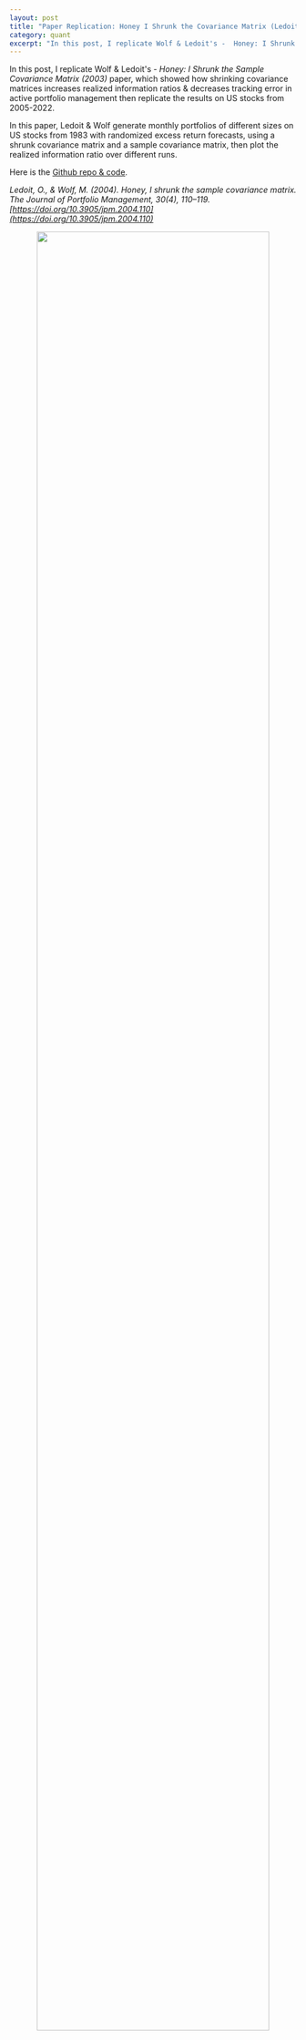 ```yaml
---
layout: post
title: "Paper Replication: Honey I Shrunk the Covariance Matrix (Ledoit & Wolf)"
category: quant
excerpt: "In this post, I replicate Wolf & Ledoit's -  Honey: I Shrunk the Sample Covariance Matrix (2003) paper, which showed how shrinking covariance matrices increases realized information ratios & decreases tracking error. I perform the same runs of optimization on US stock data from 2005-2022 using the SCM and Ledoit-Wolf estimators and plot ex-post IRs."
---
```

<meta content="Title" property="og:title">

In this post, I replicate Wolf & Ledoit's -  _Honey: I Shrunk the Sample Covariance Matrix (2003)_ paper, which showed how shrinking covariance matrices increases realized information ratios & decreases tracking error in active portfolio management then replicate the results on US stocks from 2005-2022.

In this paper, Ledoit & Wolf generate monthly portfolios of different sizes on US stocks from 1983 with randomized excess return forecasts, using a shrunk covariance matrix and a sample covariance matrix, then plot the realized information ratio over different runs. 

Here is the [<i class="fa fa-github" aria-hidden="true"></i> Github repo & code](https://github.com/ryanczm/Honey-I-Shrunk-the-Covariance-Matrix).

_Ledoit, O., & Wolf, M. (2004). Honey, I shrunk the sample covariance matrix. The Journal of Portfolio Management, 30(4), 110–119. [https://doi.org/10.3905/jpm.2004.110](https://doi.org/10.3905/jpm.2004.110)_
<center>
<img src="{{ site.imageurl }}/LedoitWolf/linkedin1.png" style="width:90%;"/>
</center>




## Portfolio Optimization

Ledoit & Wolf conduct the study as follows. At the beginning of the month, they form a value-weighted index of $N$ largest stocks (the benchmark). They feed benchmark weights $W_B$, alphas $\hat{\alpha}$, the covariance matrix $\hat{\Sigma}$ of the last $T=60$ monthly returns, a gain $g$, and an upper bound $c$ into a quadratic optimizer.  

This produces an (active) weight vector $\textbf{x}$. Excess returns are computed as $\textbf{x}^T\textbf{y}$ where $\textbf{y}$ is stock returns. Over the months (1983-2002), they compute the (annualized) _ex-post_ information ratio. The alphas $\hat{\alpha}$ are random by choice, so they repeat the experiment 50 times for any $N$. They then plot IR statistics. The optimization problem is:

$$ \begin{align*}
\text{Minimize:} \quad & \textbf{x}^T \Sigma \textbf{x} \\
\text{such that:} \quad & \textbf{x}^T \alpha \geq g \\
& \textbf{x}^T \mathbf{1} = 0 \\
& \textbf{x} \geq -\textbf{w}_B \\
& \textbf{x} \leq c\mathbf{1} - \textbf{w}_B
\end{align*}$$

The main body of the code with `cvxpy` is as such:

```python
def calculate_active_performance(stocks, benchmark, weights, cutoff=False, shrinkage=True, reduce=True):
  """
  performs singular run using one random alpha vector of portfolio optimization
  """
  T, n, breadth, ir = 60, stocks.shape[1], stocks.shape[1] * 12, 1.5
  active_holdings, active_returns, alpha_list = [], [], []
  df = stocks.iloc[T:]

  for idx, (date, rets) in enumerate(df.iterrows()):
      window = stocks.iloc[idx:idx+T,:]
      vol = window.std() * np.sqrt(12)
      
      """alpha"""
      benchmark_rets = benchmark.iloc[idx+T]
      excess = rets - benchmark_rets.values
      alphas = generate_alphas(excess, ir, breadth, vol)
      
      """covariance matrix"""
      if shrinkage:
        lw = LedoitWolf()
        lw.fit(window)
        cov = lw.covariance_
      else:
        cov = np.cov(window.T)

      """quadratic optimizer"""
      g = (1+300/1e4)**(1/12) - 1 # monthly gain from 300bps annualized gain
      c = 0.10 # max total holdings
      a, w_b = np.array(alphas).flatten(), np.array(weights).flatten()

      x = cp.Variable(n)
      constraints = [
                      a.T @ x >= g,  # Portfolio's expected return should be at least g
                      cp.sum(x) == 0,  # Active weights are dollar neutral
                      x + w_b >= 0,  # Total positions are long only
                      x <= c * np.ones(n) - w_b  # Upper bound on the total weight
                    ]   
      objective = cp.Minimize(cp.quad_form(x, cov))
      problem = cp.Problem(objective, constraints)
      problem.solve()
      x_optimal = x.value
      """..."""
```


In this context, alpha is a cross-sectional forecast of expected excess returns. It's formula comes from Grinold & Kahn: 

$$\alpha = Vol \cdot IC \cdot score$$ 

Scores are created from raw forecasts: $scores=e_t + \epsilon$. Hence, $e_t$ is the realized return for the current month. This is z-scored (cross-sectionally across stocks). Random noise $\epsilon$ is added from a standard normal to get raw scores. $Vol$ is rolling historical vol of excess returns. From the Fundamental Law of Active Management we have

$$IR \approx IC \cdot \sqrt{breadth}$$

Breadth is the annualized number of bets, or $12\cdot N$. The _ex-ante_ information ratio is fixed at 1.5, to which we then back out the information coefficient IC: the assumed correlation between alphas and realized returns. The better an alpha historically predicts excess returns, the more weight it has. We scale by vol because it 'amplifies' the IC. We plug these into the formula to calculate our $\alpha$ vector to be fed.
```python
def generate_alphas(excess, ir, breadth, vol):
      # z-score and add noise to get raw scores
      excess = excess.sub(excess.mean()).div(excess.std())
      raw = excess + np.random.standard_normal()
      # calculate information coeff
      ic = ir / np.sqrt(breadth)
      # convert scale raw scores by IC and historical vol to get alphas
      alphas = ic * raw * vol
      return alphas
```


Other constraints include the portfolio being long only ($\textbf{x} \geq -\textbf{w}_B$), the active weights summing to ($\textbf{x}^T \mathbf{1} = 0$). 


Just like the paper, we run the simulations 50 times each for $N=20, 100, 225, 400$, one using sample covariance, the other using the Ledoit-Wolf estimator and plot our IR statistics.

<center>
<img src="{{ site.imageurl }}/LedoitWolf/realized_ir_replicated.png" style="width:80%;"/>
</center>


Our replication was not exact, as I didn't have access to historical market cap data & historical S&P constituents/weights - only historical prices. This meant I couldn't dynamically construct the benchmark indices across time for different $N$.

```python
def choose_top_n(stocks, weights, n):
  """
  Simulate the large N stocks in Ledoit's paper
  Returns chosen stocks and custom index values based off N stocks
  """
  weights = weights.sort_values('weights',ascending=0)
  weights = weights.iloc[:n,:]
  weights = weights.div(weights.sum())
  stocks = stocks.loc[:,stocks.columns[stocks.columns.isin(weights.index)]]
  return stocks, stocks.dot(weights), weights
```

To make do, we took 400 S&P 'survivors': stocks that remained in the S&P throughout 2005 to 2022, the current S&P benchmark weight composition, and normalized them to sum to 1, then computed a 'custom' S&P index to use as our benchmark.

<center>
<img src="{{ site.imageurl }}/LedoitWolf/realized_ir.png" style="width:90%;"/>
<figcaption>The original boxplot in the paper.</figcaption>
</center>

We notice our plot compared to the original is slightly different, IRs decrease as $N$ increases but the opposite happens for ours. I attribute this to our different replication process with an improvised benchmark, due to data constraints.


## Sample vs Shrunk Covariance

Turning to the covariance aspects of the paper: the formula defined by Ledoit & Wolf for shrinkage is

$$\hat{\Sigma}_{\text{Shrink}} = \delta^* F + (1 - \delta^*) S$$

Where $S$ is sample covariance and $F$ is a structured estimator: the sample constant correlation matrix. We take a convex combination between $S$ and $F$ weighted by $\delta$.

From my understanding, when  $P \gg N$, aka large number of stocks with a small rolling window, the sample covariance matrix $\hat{\Sigma}$ is singular. This relates to rank (denoted by $r$): $r(\textbf{X})=r(\textbf{X}^T)=r(\textbf{X}^T\textbf{X})$. Since $\textbf{X}$ is $n \times p$, it's rank is at most $\min(n,p)$ and so is $\textbf{X}^T\textbf{X}$. 

Somehow, this is bad for the optimizer (I don't know enough about the internals to comment how this works) and so the weight vectors $\textbf{x}$ produced deviate from the alphas.

To empirically verify this, we take the cosine similarity of $\alpha$ with $\textbf{x}$ over the months, for both sample and Ledoit-Wolf covariance matrices.

<center>
<img src="{{ site.imageurl }}/LedoitWolf/cosine_tgt.png" style="width:100%;"/>
</center>

We can see how shrinkage aligns the weights better with the alphas, having higher cosine similarity (same direction) than the SCM across all time periods. 

In addition, using the SCM in optimization leads to more portfolio turnover. If we take the sum of absolute difference of active weights from $t$ to $t-1$ as turnover like $\sum_i abs(\textbf{x}_t - \textbf{x}\_{t-1})$ and plot it over time, we see the same effect.

<center>
<img src="{{ site.imageurl }}/LedoitWolf/turnover_tgt.png" style="width:100%;"/>
</center>

Thus, we can empirically verify that shrinkage has better alignment with alphas and prevents wild deviations in active weights.


# Conclusion

In conclusion, this post replicates Ledoit & Wolf's _Honey I Shrunk the Sample Covariance Matrix_ 2003 paper. We code up the portfolio optimization procedures on data from 2005-2022 and replicate the _ex-post_ information ratio boxplots to understand why shrinkage leads to better IRs. We then verify that the sample weights deviate further from the alphas and have higher turnover than shrunk weights.

While the paper is focused on risk, my next paper project aims to be one covering expected returns and factor investing (eg Fama/Asness). For a first paper in equities, I think this one was a good place to start.